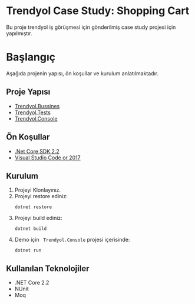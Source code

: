 # Trendyol Case Study: Shopping Cart

Bu proje trendyol iş görüşmesi için gönderilmiş case study projesi için yapılmıştır.

# Başlangıç
Aşağıda projenin yapısı, ön koşullar ve kurulum anlatılmaktadır.

## Proje Yapısı
* [Trendyol.Bussines](/../../Trendyol.Bussines/README.md)
* [Trendyol.Tests](/../../Trendyol.Tests/README.md)
* [Trendyol.Console](/../../Trendyol.Console/README.md)

## Ön Koşullar
* [.Net Core SDK 2.2](https://dotnet.microsoft.com/download/dotnet-core/2.2)
* [Visual Studio Code or 2017](https://visualstudio.microsoft.com/tr/downloads/)

## Kurulum
1. Projeyi Klonlayınız.
2. Projeyi restore ediniz:
    ```
    dotnet restore
    ```
3. Projeyi build ediniz:
    ```
    dotnet build
    ```
4. Demo için ``` Trendyol.Console``` projesi içerisinde:
    ```
    dotnet run
    ```

## Kullanılan Teknolojiler

*   .NET Core 2.2
*   NUnit
*   Moq